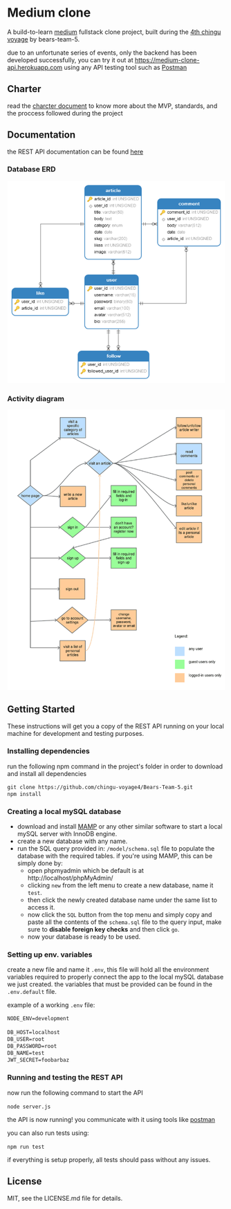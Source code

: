 # Medium clone

A build-to-learn [medium](https://medium.com) fullstack clone project, built during the [4th chingu voyage](https://chingu-cohorts.github.io/chingu-directory/) by bears-team-5.

due to an unfortunate series of events, only the backend has been developed successfully, you can try it out at https://medium-clone-api.herokuapp.com using any API testing tool such as [Postman](https://www.getpostman.com/)

## Charter

read the [charcter document](https://github.com/chingu-voyage4/Bears-Team-5/wiki/Bears-Team-5-Charter) to know more about the MVP, standards, and the proccess followed during the project

## Documentation
the REST API documentation can be found [here](https://chingu-voyage4.github.io/Bears-Team-5/)

### Database ERD
![SQL ERD](/docs/sqlDiagram.png?raw=true)

### Activity diagram
![webiste activity diagram](/docs/flowchart.png?raw=true)

## Getting Started
These instructions will get you a copy of the REST API running on your local machine for development and testing purposes.

### Installing dependencies
run the following npm command in the project's folder in order to download and install all dependencies
```
git clone https://github.com/chingu-voyage4/Bears-Team-5.git
npm install
```

### Creating a local mySQL database

- download and install [MAMP](https://www.mamp.info/en/) or any other similar software to start a local mySQL server with InnoDB engine.
- create a new database with any name.
- run the SQL query provided in: `/model/schema.sql` file to populate the database with the required tables. if you're using MAMP, this can be simply done by:
  - open phpmyadmin which be default is at http://localhost/phpMyAdmin/
  - clicking `new` from the left menu to create a new database, name it `test`.
  - then click the newly created database name under the same list to access it.
  - now click the `SQL` button from the top menu and simply copy and paste all the contents of the `schema.sql` file to the query input, make sure to **disable foreign key checks** and then click `go`.
  - now your database is ready to be used.
  
###  Setting up env. variables

create a new file and name it `.env`, this file will hold all the environment variables required to properly connect the app to the local mySQL database we just created. the variables that must be provided can be found in the `.env.default` file.

example of a working `.env` file:
```
NODE_ENV=development

DB_HOST=localhost
DB_USER=root
DB_PASSWORD=root
DB_NAME=test
JWT_SECRET=foobarbaz

```

###  Running and testing the REST API

now run the following command to start the API

`
node server.js
`

the API is now running! you communicate with it using tools like [postman](https://www.getpostman.com/)


you can also run tests using:

`
npm run test
`

if everything is setup properly, all tests should pass without any issues.
## License
MIT, see the LICENSE.md file for details.

